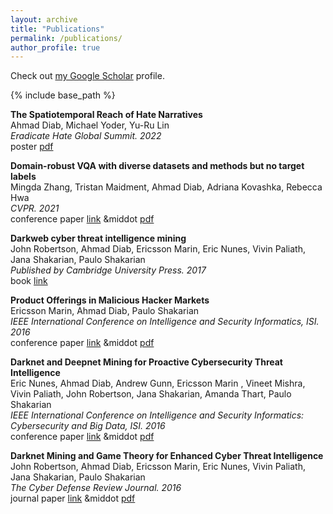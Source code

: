 ```yaml
---
layout: archive
title: "Publications"
permalink: /publications/
author_profile: true
---
```


Check out [my Google Scholar](https://scholar.google.com/citations?user=Ig6OwEsAAAAJ&hl=en&oi=ao) profile.


{% include base_path %}

**The Spatiotemporal Reach of Hate Narratives**\
Ahmad Diab, Michael Yoder, Yu-Ru Lin\
*Eradicate Hate Global Summit. 2022*\
<span>poster</span> [pdf](files/EHGS_poster.pdf)

**Domain-robust VQA with diverse datasets and methods but no target labels**\
Mingda Zhang, Tristan Maidment, Ahmad Diab, Adriana Kovashka, Rebecca Hwa\
*CVPR. 2021*\
<span>conference paper</span> [link](https://arxiv.org/abs/2103.15974v1) &middot [pdf](files/VQA.pdf)

**Darkweb cyber threat intelligence mining**\
John Robertson, Ahmad Diab, Ericsson Marin, Eric Nunes, Vivin Paliath, Jana Shakarian, Paulo Shakarian\
*Published by Cambridge University Press. 2017*\
<span>book</span> [link](https://www.amazon.com/Darkweb-Cyber-Threat-Intelligence-Mining/dp/1107185777/ref=sr_1_1?crid=2TU4EKFID7UKX&keywords=John+Robertson%2C+Ahmad+Diab%2C+Ericsson+Marin%2C+Eric+Nunes%2C+Vivin+Paliath%2C+Jana+Shakarian%2C+Paulo+Shakarian&qid=1671844335&sprefix=john+robertson%2C+ahmad+diab%2C+ericsson+marin%2C+eric+nunes%2C+vivin+paliath%2C+jana+shakarian%2C+paulo+shakarian%2Caps%2C126&sr=8-1&ufe=app_do%3Aamzn1.fos.006c50ae-5d4c-4777-9bc0-4513d670b6bc)

**Product Offerings in Malicious Hacker Markets**\
Ericsson Marin, Ahmad Diab, Paulo Shakarian\
*IEEE International Conference on Intelligence and Security Informatics, ISI. 2016*\
<span>conference paper</span> [link](https://arxiv.org/pdf/1607.07903.pdf) &middot [pdf](files/product_offering.pdf)

**Darknet and Deepnet Mining for Proactive Cybersecurity Threat Intelligence**\
Eric Nunes, Ahmad Diab, Andrew Gunn, Ericsson Marin , Vineet Mishra, Vivin Paliath, John Robertson, Jana Shakarian, Amanda Thart, Paulo Shakarian\
*IEEE International Conference on Intelligence and Security Informatics: Cybersecurity and Big Data, ISI. 2016*\
<span>conference paper</span> [link](https://arxiv.org/abs/1607.08583) &middot [pdf](files/darknet_mining.pdf)

**Darknet Mining and Game Theory for Enhanced Cyber Threat Intelligence**\
John Robertson, Ahmad Diab, Ericsson Marin, Eric Nunes, Vivin Paliath, Jana Shakarian, Paulo Shakarian\
*The Cyber Defense Review Journal. 2016*\
<span>journal paper</span> [link](https://cyberdefensereview.army.mil/Portals/6/Documents/CDR%20Journal%20Articles/Darknet_Mining_and_Game_Theory_Robertson_et_al.pdf?ver=2018-08-01-090210-620) &middot [pdf](files/Game_Theory.pdf)

